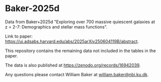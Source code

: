 # Baker-2025d

Data from Baker+2025d "Exploring over 700 massive quiescent galaxies at z = 2-7: Demographics and stellar mass functions".

Link to paper: https://ui.adsabs.harvard.edu/abs/2025arXiv250604119B/abstract.

This repository contains the remaining data not included in the tables in the paper.

The data is also published at https://zenodo.org/records/16942039.

Any questions please contact William Baker at william.baker@nbi.ku.dk.
